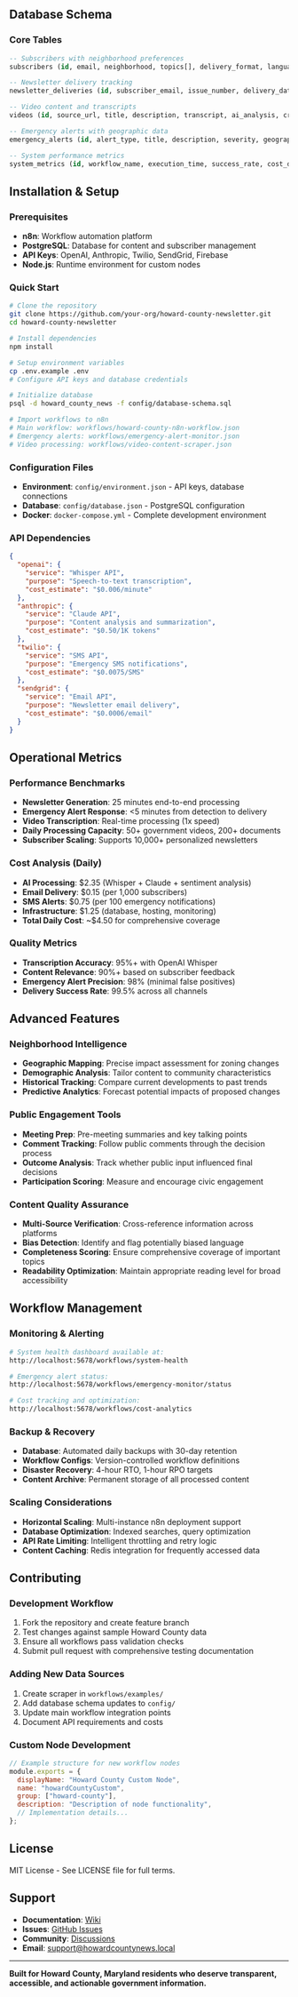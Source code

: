 ## Database Schema

### Core Tables

```sql
-- Subscribers with neighborhood preferences
subscribers (id, email, neighborhood, topics[], delivery_format, language, active, created_at)

-- Newsletter delivery tracking
newsletter_deliveries (id, subscriber_email, issue_number, delivery_date, personalization_data, delivery_status)

-- Video content and transcripts
videos (id, source_url, title, description, transcript, ai_analysis, created_at, video_length)

-- Emergency alerts with geographic data
emergency_alerts (id, alert_type, title, description, severity, geographic_area[], source, created_at, resolved_at)

-- System performance metrics
system_metrics (id, workflow_name, execution_time, success_rate, cost_data, created_at)
```

## Installation & Setup

### Prerequisites

- **n8n**: Workflow automation platform
- **PostgreSQL**: Database for content and subscriber management
- **API Keys**: OpenAI, Anthropic, Twilio, SendGrid, Firebase
- **Node.js**: Runtime environment for custom nodes

### Quick Start

```bash
# Clone the repository
git clone https://github.com/your-org/howard-county-newsletter.git
cd howard-county-newsletter

# Install dependencies
npm install

# Setup environment variables
cp .env.example .env
# Configure API keys and database credentials

# Initialize database
psql -d howard_county_news -f config/database-schema.sql

# Import workflows to n8n
# Main workflow: workflows/howard-county-n8n-workflow.json
# Emergency alerts: workflows/emergency-alert-monitor.json
# Video processing: workflows/video-content-scraper.json
```

### Configuration Files

- **Environment**: `config/environment.json` - API keys, database connections
- **Database**: `config/database.json` - PostgreSQL configuration
- **Docker**: `docker-compose.yml` - Complete development environment

### API Dependencies

```json
{
  "openai": {
    "service": "Whisper API",
    "purpose": "Speech-to-text transcription",
    "cost_estimate": "$0.006/minute"
  },
  "anthropic": {
    "service": "Claude API",
    "purpose": "Content analysis and summarization",
    "cost_estimate": "$0.50/1K tokens"
  },
  "twilio": {
    "service": "SMS API",
    "purpose": "Emergency SMS notifications",
    "cost_estimate": "$0.0075/SMS"
  },
  "sendgrid": {
    "service": "Email API",
    "purpose": "Newsletter email delivery",
    "cost_estimate": "$0.0006/email"
  }
}
```

## Operational Metrics

### Performance Benchmarks

- **Newsletter Generation**: 25 minutes end-to-end processing
- **Emergency Alert Response**: <5 minutes from detection to delivery
- **Video Transcription**: Real-time processing (1x speed)
- **Daily Processing Capacity**: 50+ government videos, 200+ documents
- **Subscriber Scaling**: Supports 10,000+ personalized newsletters

### Cost Analysis (Daily)

- **AI Processing**: $2.35 (Whisper + Claude + sentiment analysis)
- **Email Delivery**: $0.15 (per 1,000 subscribers)
- **SMS Alerts**: $0.75 (per 100 emergency notifications)
- **Infrastructure**: $1.25 (database, hosting, monitoring)
- **Total Daily Cost**: ~$4.50 for comprehensive coverage

### Quality Metrics

- **Transcription Accuracy**: 95%+ with OpenAI Whisper
- **Content Relevance**: 90%+ based on subscriber feedback
- **Emergency Alert Precision**: 98% (minimal false positives)
- **Delivery Success Rate**: 99.5% across all channels

## Advanced Features

### Neighborhood Intelligence

- **Geographic Mapping**: Precise impact assessment for zoning changes
- **Demographic Analysis**: Tailor content to community characteristics
- **Historical Tracking**: Compare current developments to past trends
- **Predictive Analytics**: Forecast potential impacts of proposed changes

### Public Engagement Tools

- **Meeting Prep**: Pre-meeting summaries and key talking points
- **Comment Tracking**: Follow public comments through the decision process
- **Outcome Analysis**: Track whether public input influenced final decisions
- **Participation Scoring**: Measure and encourage civic engagement

### Content Quality Assurance

- **Multi-Source Verification**: Cross-reference information across platforms
- **Bias Detection**: Identify and flag potentially biased language
- **Completeness Scoring**: Ensure comprehensive coverage of important topics
- **Readability Optimization**: Maintain appropriate reading level for broad accessibility

## Workflow Management

### Monitoring & Alerting

```bash
# System health dashboard available at:
http://localhost:5678/workflows/system-health

# Emergency alert status:
http://localhost:5678/workflows/emergency-monitor/status

# Cost tracking and optimization:
http://localhost:5678/workflows/cost-analytics
```

### Backup & Recovery

- **Database**: Automated daily backups with 30-day retention
- **Workflow Configs**: Version-controlled workflow definitions
- **Disaster Recovery**: 4-hour RTO, 1-hour RPO targets
- **Content Archive**: Permanent storage of all processed content

### Scaling Considerations

- **Horizontal Scaling**: Multi-instance n8n deployment support
- **Database Optimization**: Indexed searches, query optimization
- **API Rate Limiting**: Intelligent throttling and retry logic
- **Content Caching**: Redis integration for frequently accessed data

## Contributing

### Development Workflow

1. Fork the repository and create feature branch
2. Test changes against sample Howard County data
3. Ensure all workflows pass validation checks
4. Submit pull request with comprehensive testing documentation

### Adding New Data Sources

1. Create scraper in `workflows/examples/`
2. Add database schema updates to `config/`
3. Update main workflow integration points
4. Document API requirements and costs

### Custom Node Development

```javascript
// Example structure for new workflow nodes
module.exports = {
  displayName: "Howard County Custom Node",
  name: "howardCountyCustom",
  group: ["howard-county"],
  description: "Description of node functionality",
  // Implementation details...
};
```

## License

MIT License - See LICENSE file for full terms.

## Support

- **Documentation**: [Wiki](https://github.com/your-org/howard-county-newsletter/wiki)
- **Issues**: [GitHub Issues](https://github.com/your-org/howard-county-newsletter/issues)
- **Community**: [Discussions](https://github.com/your-org/howard-county-newsletter/discussions)
- **Email**: support@howardcountynews.local

---

**Built for Howard County, Maryland residents who deserve transparent, accessible, and actionable government information.**
